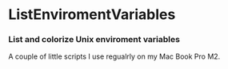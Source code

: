 # ListEnviromentVariables
### List and colorize Unix enviroment variables
A couple of little scripts I use regualrly on my Mac Book Pro M2.
